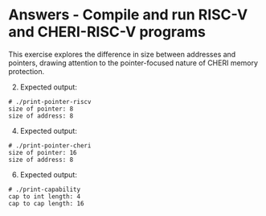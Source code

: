 # Answers - Compile and run RISC-V and CHERI-RISC-V programs

This exercise explores the difference in size between addresses and
pointers, drawing attention to the pointer-focused nature of CHERI memory
protection.

2. Expected output:
```
# ./print-pointer-riscv
size of pointer: 8
size of address: 8
```
4. Expected output:
```
# ./print-pointer-cheri
size of pointer: 16
size of address: 8
```
6. Expected output:
```
# ./print-capability
cap to int length: 4
cap to cap length: 16
```
